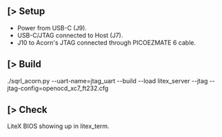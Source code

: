 [> Setup
--------
- Power from USB-C (J9).
- USB-C/JTAG connected to Host (J7).
- J10 to Acorn's JTAG connected through PICOEZMATE 6 cable.

[> Build
--------
./sqrl_acorn.py --uart-name=jtag_uart --build --load
litex_server --jtag --jtag-config=openocd_xc7_ft232.cfg

[> Check
--------
LiteX BIOS showing up in litex_term.
